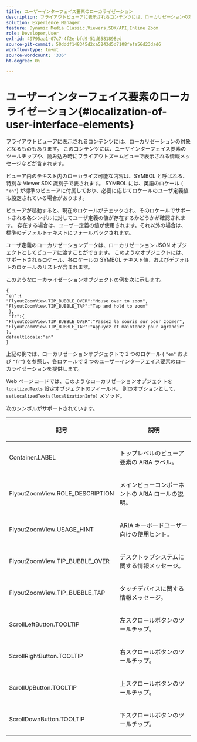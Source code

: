 ```yaml
---
title: ユーザーインターフェイス要素のローカライゼーション
description: フライアウトビューアに表示されるコンテンツには、ローカリゼーションの対象となるものもあります。 このコンテンツには、ユーザインターフェイス要素のツールチップや、読み込み時にフライアウトズームビューで表示される情報メッセージなどが含まれます。
solution: Experience Manager
feature: Dynamic Media Classic,Viewers,SDK/API,Inline Zoom
role: Developer,User
exl-id: 49795aa1-07c7-4f2e-bfd9-51d6581898ed
source-git-commit: 50dddf148345d2ca5243d5d7108fefa56d23dad6
workflow-type: tm+mt
source-wordcount: '336'
ht-degree: 0%

---
```


# ユーザーインターフェイス要素のローカライゼーション{#localization-of-user-interface-elements}

フライアウトビューアに表示されるコンテンツには、ローカリゼーションの対象となるものもあります。 このコンテンツには、ユーザインターフェイス要素のツールチップや、読み込み時にフライアウトズームビューで表示される情報メッセージなどが含まれます。

ビューア内のテキスト内のローカライズ可能な内容は、SYMBOL と呼ばれる、特別な Viewer SDK 識別子で表されます。 SYMBOL には、英語のロケール ( `"en"`) が標準のビューアに付属しており、必要に応じてロケールのユーザ定義値も設定されている場合があります。

ビューアが起動すると、現在のロケールがチェックされ、そのロケールでサポートされる各シンボルに対してユーザ定義の値が存在するかどうかが確認されます。 存在する場合は、ユーザー定義の値が使用されます。それ以外の場合は、標準のデフォルトテキストにフォールバックされます。

ユーザ定義のローカリゼーションデータは、ローカリゼーション JSON オブジェクトとしてビューアに渡すことができます。 このようなオブジェクトには、サポートされるロケール、各ロケールの SYMBOL テキスト値、およびデフォルトのロケールのリストが含まれます。

このようなローカライゼーションオブジェクトの例を次に示します。

```
{ 
"en":{ 
"FlyoutZoomView.TIP_BUBBLE_OVER":"Mouse over to zoom", 
"FlyoutZoomView.TIP_BUBBLE_TAP":"Tap and hold to zoom" 
 }, 
 "fr":{ 
"FlyoutZoomView.TIP_BUBBLE_OVER":"Passez la souris sur pour zoomer", 
"FlyoutZoomView.TIP_BUBBLE_TAP":"Appuyez et maintenez pour agrandir" 
}, 
defaultLocale:"en" 
}
```

上記の例では、ローカリゼーションオブジェクトで 2 つのロケール ( `"en"` および `"fr"`) を参照し、各ロケールで 2 つのユーザーインターフェイス要素のローカライゼーションを提供します。

Web ページコードでは、このようなローカリゼーションオブジェクトを `localizedTexts` 設定オブジェクトのフィールド。 別のオプションとして、 `setLocalizedTexts(localizationInfo)` メソッド。

次のシンボルがサポートされています。

<table id="table_58C40353B7244335872350C98DF2CFB3"> 
 <thead> 
  <tr> 
   <th colname="col1" class="entry"> <p>記号 </p> </th> 
   <th colname="col2" class="entry"> <p>説明 </p> </th> 
  </tr> 
 </thead>
 <tbody> 
  <tr> 
   <td colname="col1"> <p> <span class="codeph"> Container.LABEL </span> </p> </td> 
   <td colname="col2"> <p>トップレベルのビューア要素の ARIA ラベル。 </p> </td> 
  </tr> 
  <tr> 
   <td colname="col1"> <p> <span class="codeph"> FlyoutZoomView.ROLE_DESCRIPTION </span> </p> </td> 
   <td colname="col2"> <p>メインビューコンポーネントの ARIA ロールの説明。 </p> </td> 
  </tr> 
  <tr> 
   <td colname="col1"> <p> <span class="codeph"> FlyoutZoomView.USAGE_HINT </span> </p> </td> 
   <td colname="col2"> <p>ARIA キーボードユーザー向けの使用ヒント。 </p> </td> 
  </tr> 
  <tr> 
   <td colname="col1"> <p> <span class="codeph"> FlyoutZoomView.TIP_BUBBLE_OVER </span> </p> </td> 
   <td colname="col2"> <p>デスクトップシステムに関する情報メッセージ。 </p> </td> 
  </tr> 
  <tr> 
   <td colname="col1"> <p> <span class="codeph"> FlyoutZoomView.TIP_BUBBLE_TAP </span> </p> </td> 
   <td colname="col2"> <p>タッチデバイスに関する情報メッセージ。 </p> </td> 
  </tr> 
  <tr> 
   <td colname="col1"> <p> <span class="codeph"> ScrollLeftButton.TOOLTIP </span> </p> </td> 
   <td colname="col2"> <p>左スクロールボタンのツールチップ。 </p> </td> 
  </tr> 
  <tr> 
   <td colname="col1"> <p> <span class="codeph"> ScrollRightButton.TOOLTIP </span> </p> </td> 
   <td colname="col2"> <p>右スクロールボタンのツールチップ。 </p> </td> 
  </tr> 
  <tr> 
   <td colname="col1"> <p> <span class="codeph"> ScrollUpButton.TOOLTIP </span> </p> </td> 
   <td colname="col2"> <p>上スクロールボタンのツールチップ。 </p> </td> 
  </tr> 
  <tr> 
   <td colname="col1"> <p> <span class="codeph"> ScrollDownButton.TOOLTIP </span> </p> </td> 
   <td colname="col2"> <p>下スクロールボタンのツールチップ。 </p> </td> 
  </tr> 
 </tbody> 
</table>
